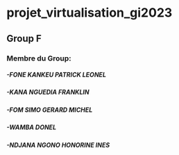 # projet_virtualisation_gi2023
## Group F 
### Membre du Group: 
##### -FONE KANKEU PATRICK LEONEL
##### -KANA NGUEDIA FRANKLIN
##### -FOM SIMO GERARD MICHEL
##### -WAMBA DONEL
##### -NDJANA NGONO HONORINE INES



